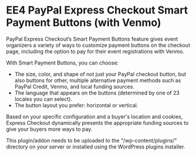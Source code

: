 EE4 PayPal Express Checkout Smart Payment Buttons (with Venmo)
=========

PayPal Express Checkout’s Smart Payment Buttons feature gives event organizers a variety of ways to customize payment buttons on the checkout page, including the option to pay for their event registrations with Venmo.

With Smart Payment Buttons, you can choose:

- The size, color, and shape of not just your PayPal checkout button, but also buttons for other, multiple alternative payment methods such as PayPal Credit, Venmo, and local funding sources.
- The language that appears on the buttons (determined by one of 23 locales you can select).
- The button layout you prefer: horizontal or vertical.

Based on your specific configuration and a buyer's location and cookies, Express Checkout dynamically presents the appropriate funding sources to give your buyers more ways to pay.

This plugin/addon needs to be uploaded to the "/wp-content/plugins/" directory on your server or installed using the WordPress plugins installer.

